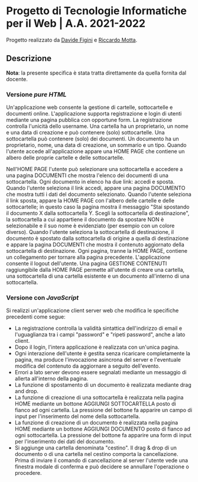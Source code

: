 # Progetto di Tecnologie Informatiche per il Web | A.A. 2021-2022

Progetto realizzato da [Davide Figini](https://github.com/FIGIO55) e [Riccardo Motta](https://github.com/mrmotta).

## Descrizione

**Nota**: la presente specifica è stata tratta direttamente da quella fornita dal docente.

### Versione _pure HTML_

Un'applicazione web consente la gestione di cartelle, sottocartelle e documenti online. L'applicazione supporta registrazione e login di utenti mediante una pagina pubblica con opportune form. La registrazione controlla l'unicità dello username. Una cartella ha un proprietario, un nome e una data di creazione e può contenere (solo) sottocartelle. Una sottocartella può contenere (solo) dei documenti. Un documento ha un proprietario, nome, una data di creazione, un sommario e un tipo. Quando l'utente accede all'applicazione appare una HOME PAGE che contiene un albero delle proprie cartelle e delle sottocartelle.

Nell'HOME PAGE l'utente può selezionare una sottocartella e accedere a una pagina DOCUMENTI che mostra l'elenco dei documenti di una sottocartella. Ogni documento in elenco ha due link: accedi e sposta. Quando l'utente seleziona il link accedi, appare una pagina DOCUMENTO che mostra tutti i dati del documento selezionato. Quando l'utente seleziona il link sposta, appare la HOME PAGE con l'albero delle cartelle e delle sottocartelle; in questo caso la pagina mostra il messaggio "Stai spostando il documento X dalla sottocartella Y. Scegli la sottocartella di destinazione", la sottocartella a cui appartiene il documento da spostare NON è selezionabile e il suo nome è evidenziato (per esempio con un colore diverso). Quando l'utente seleziona la sottocartella di destinazione, il documento è spostato dalla sottocartella di origine a quella di destinazione e appare la pagina DOCUMENTI che mostra il contenuto aggiornato della sottocartella di destinazione. Ogni pagina, tranne la HOME PAGE, contiene un collegamento per tornare alla pagina precedente. L'applicazione consente il logout dell'utente. Una pagina GESTIONE CONTENUTI raggiungibile dalla HOME PAGE permette all'utente di creare una cartella, una sottocartella di una cartella esistente e un documento all'interno di una sottocartella.

### Versione con _JavaScript_

Si realizzi un'applicazione client server web che modifica le specifiche precedenti come segue:

- La registrazione controlla la validità sintattica dell'indirizzo di email e l'uguaglianza tra i campi "password" e "ripeti password", anche a lato client.
- Dopo il login, l'intera applicazione è realizzata con un'unica pagina.
- Ogni interazione dell'utente è gestita senza ricaricare completamente la pagina, ma produce l'invocazione asincrona del server e l'eventuale modifica del contenuto da aggiornare a seguito dell'evento.
- Errori a lato server devono essere segnalati mediante un messaggio di allerta all'interno della pagina.
- La funzione di spostamento di un documento è realizzata mediante drag and drop.
- La funzione di creazione di una sottocartella è realizzata nella pagina HOME mediante un bottone AGGIUNGI SOTTOCARTELLA posto di fianco ad ogni cartella. La pressione del bottone fa apparire un campo di input per l'inserimento del nome della sottocartella.
- La funzione di creazione di un documento è realizzata nella pagina HOME mediante un bottone AGGIUNGI DOCUMENTO posto di fianco ad ogni sottocartella. La pressione del bottone fa apparire una form di input per l'inserimento dei dati del documento.
- Si aggiunge una cartella denominata "cestino". Il drag & drop di un documento o di una cartella nel cestino comporta la cancellazione. Prima di inviare il comando di cancellazione al server l'utente vede una finestra modale di conferma e può decidere se annullare l'operazione o procedere.
